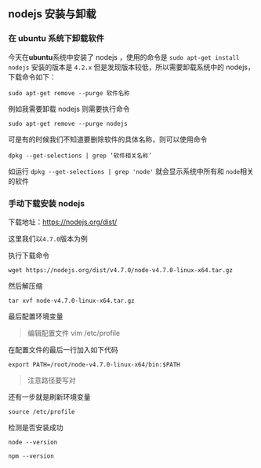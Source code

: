 ## nodejs 安装与卸载
### 在 **ubuntu** 系统下卸载软件

今天在**ubuntu**系统中安装了 nodejs ，使用的命令是 `sudo apt-get install nodejs` 安装的版本是 `4.2.x` 但是发现版本较低，所以需要卸载系统中的 nodejs，下载命令如下：

```Linux
sudo apt-get remove --purge 软件名称
```
例如我需要卸载 nodejs 则需要执行命令

```Linux
sudo apt-get remove --purge nodejs
```
可是有的时候我们不知道要删除软件的具体名称，则可以使用命令

```Linux
dpkg --get-selections | grep ‘软件相关名称’
```
如运行 `dpkg --get-selections | grep 'node'` 就会显示系统中所有和 `node`相关的软件

### 手动下载安装 nodejs
下载地址：https://nodejs.org/dist/

这里我们以`4.7.0`版本为例

执行下载命令

```Linux
wget https://nodejs.org/dist/v4.7.0/node-v4.7.0-linux-x64.tar.gz
```

然后解压缩

```Linux
tar xvf node-v4.7.0-linux-x64.tar.gz
```

最后配置环境变量
> 编辑配置文件 vim /etc/profile

在配置文件的最后一行加入如下代码

```Linux
export PATH=/root/node-v4.7.0-linux-x64/bin:$PATH
```
> 注意路径要写对

还有一步就是刷新环境变量

```Linux
source /etc/profile
```

检测是否安装成功

```Linux
node --version

npm --version
```

